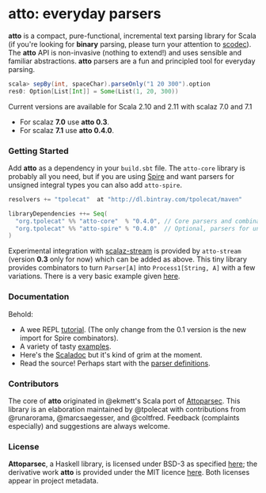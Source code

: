 # atto: everyday parsers

**atto** is a compact, pure-functional, incremental text parsing library for Scala (if you're looking for **binary** parsing, please turn your attention to [scodec](https://github.com/scodec/scodec)). The **atto** API is non-invasive (nothing to extend!) and uses sensible and familiar abstractions. **atto** parsers are a fun and principled tool for everyday parsing.

```scala
scala> sepBy(int, spaceChar).parseOnly("1 20 300").option
res0: Option[List[Int]] = Some(List(1, 20, 300))
```

Current versions are available for Scala 2.10 and 2.11 with scalaz 7.0 and 7.1

- For scalaz **7.0** use **atto 0.3**.
- For scalaz **7.1** use **atto 0.4.0**.

### Getting Started

Add **atto** as a dependency in your `build.sbt` file. The `atto-core` library is probably all you need, but if you are using [Spire](https://github.com/non/spire) and want parsers for unsigned integral types you can also add `atto-spire`.

```scala
resolvers += "tpolecat"  at "http://dl.bintray.com/tpolecat/maven"

libraryDependencies ++= Seq(
  "org.tpolecat" %% "atto-core"  % "0.4.0", // Core parsers and combinators
  "org.tpolecat" %% "atto-spire" % "0.4.0"  // Optional, parsers for unsigned integral types
)
```

Experimental integration with [scalaz-stream](https://github.com/scalaz/scalaz-stream) is provided by `atto-stream` (version **0.3** only for now) which can be added as above. This tiny library provides combinators to turn `Parser[A]` into `Process1[String, A]` with a few variations. There is a very basic example given [here](https://github.com/tpolecat/atto/blob/master/example/src/main/scala/atto/example/StreamExample.scala). 

### Documentation

Behold:
- A wee REPL [tutorial](http://tpolecat.github.io/2014/04/13/atto-tutorial.html). (The only change from the 0.1 version is the new import for Spire combinators). 
- A variety of tasty [examples](https://github.com/tpolecat/atto/tree/master/example/src/main/scala/atto/example).
- Here's the [Scaladoc](http://tpolecat.github.io/doc/atto/0.2/api/#atto.Atto$) but it's kind of grim at the moment.
- Read the source! Perhaps start with the [parser definitions](https://github.com/tpolecat/atto/tree/master/core/src/main/scala/atto/parser).

### Contributors

The core of **atto** originated in @ekmett's Scala port of [Attoparsec](https://github.com/bos/attoparsec). This library is an elaboration maintained by @tpolecat with contributions from @runarorama, @marcsaegesser, and @coltfred. Feedback (complaints especially) and suggestions are always welcome.

### License

**Attoparsec**, a Haskell library, is licensed under BSD-3 as specified [here](https://github.com/bos/attoparsec); the derivative work **atto** is provided under the MIT licence [here](LICENSE). Both licenses appear in project metadata.

